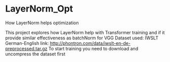 # LayerNorm_Opt
How LayerNorm helps optimization


This project explores how LayerNorm help with Transformer training and if it provide similar effectiveness as batchNorm for VGG
Dataset used: IWSLT German-English
link: http://phontron.com/data/iwslt-en-de-preprocessed.tar.gz
To start training you need to download and uncompress the dataset first
